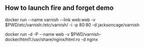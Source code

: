 How to launch fire and forget demo
----------------------------------

docker run --name varnish --link web:web -v $PWD/etc/varnish:/etc/varnish/ -i -p 80:80 -d jacksoncage/varnish

docker run -d -P --name web  -v  $PWD/varnish-docker/html1:/usr/share/nginx/html:ro -d nginx 
